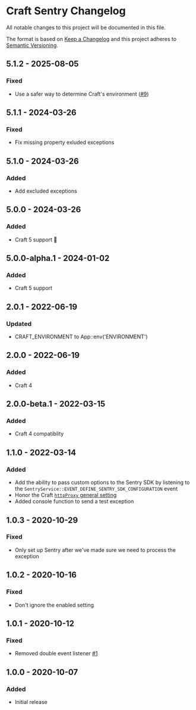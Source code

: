 # Craft Sentry Changelog

All notable changes to this project will be documented in this file.

The format is based on [Keep a Changelog](http://keepachangelog.com/) and this project adheres to [Semantic Versioning](http://semver.org/).

## 5.1.2 - 2025-08-05
### Fixed
- Use a safer way to determine Craft's environment ([#9](https://github.com/statikbe/craft-sentry/issues/9))

## 5.1.1 - 2024-03-26
### Fixed
- Fix missing property exluded exceptions

## 5.1.0 - 2024-03-26
### Added
- Add excluded exceptions


## 5.0.0 - 2024-03-26
### Added
- Craft 5 support 🚀

## 5.0.0-alpha.1 - 2024-01-02
### Added
- Craft 5 support

## 2.0.1 - 2022-06-19
### Updated
- CRAFT_ENVIRONMENT to App::env('ENVIRONMENT')

## 2.0.0 - 2022-06-19
### Added
- Craft 4

## 2.0.0-beta.1 - 2022-03-15
### Added
- Craft 4 compatiblity

## 1.1.0 - 2022-03-14
### Added
- Add the ability to pass custom options to the Sentry SDK by listening to the
  `SentryService::EVENT_DEFINE_SENTRY_SDK_CONFIGURATION` event
- Honor the Craft [`httpProxy` general setting](https://craftcms.com/docs/3.x/config/config-settings.html#httpproxy)
- Added console function to send a test exception

## 1.0.3 - 2020-10-29
### Fixed
- Only set up Sentry after we've made sure we need to process the exception

## 1.0.2 - 2020-10-16
### Fixed
- Don't ignore the enabled setting

## 1.0.1 - 2020-10-12
### Fixed
- Removed double event listener [#1](https://github.com/statikbe/craft-sentry/issues/1)


## 1.0.0 - 2020-10-07
### Added
- Initial release
